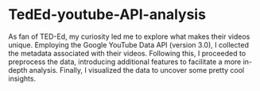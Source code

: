 # TedEd-youtube-API-analysis
As fan of TED-Ed, my curiosity led me to explore what makes their videos unique. Employing the Google YouTube Data API (version 3.0), I collected the metadata associated with their videos. Following this, I proceeded to preprocess the data, introducing additional features to facilitate a more in-depth analysis. Finally, I visualized the data to uncover some pretty cool insights.
